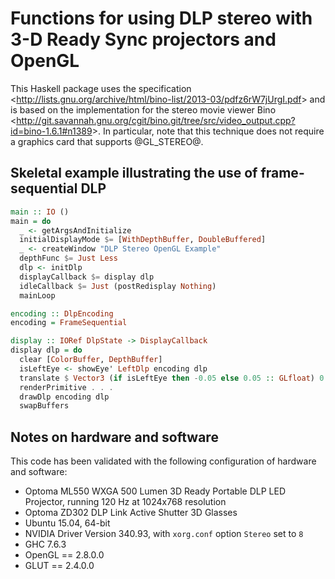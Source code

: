 Functions for using DLP stereo with 3-D Ready Sync projectors and OpenGL
========================================================================

This Haskell package uses the specification <<http://lists.gnu.org/archive/html/bino-list/2013-03/pdfz6rW7jUrgI.pdf>> and is based on the implementation for the stereo movie viewer Bino <<http://git.savannah.gnu.org/cgit/bino.git/tree/src/video_output.cpp?id=bino-1.6.1#n1389>>.  In particular, note that this technique does not require a graphics card that supports @GL_STEREO@.


Skeletal example illustrating the use of frame-sequential DLP
-------------------------------------------------------------

```haskell
main :: IO ()
main = do
  _ <- getArgsAndInitialize
  initialDisplayMode $= [WithDepthBuffer, DoubleBuffered]
  _ <- createWindow "DLP Stereo OpenGL Example"
  depthFunc $= Just Less 
  dlp <- initDlp                                                         -- Initialize the DLP state.
  displayCallback $= display dlp                                         -- The display callback needs the DLP state.
  idleCallback $= Just (postRedisplay Nothing)                           -- The idle callback must force redisplay for frame-sequential encoding.
  mainLoop

encoding :: DlpEncoding
encoding = FrameSequential                                               -- Frame-sequential encoding is usually easiest to code.

display :: IORef DlpState -> DisplayCallback
display dlp = do
  clear [ColorBuffer, DepthBuffer]
  isLeftEye <- showEye' LeftDlp encoding dlp                             -- Determine whether to draw the view for the left or right eye.
  translate $ Vector3 (if isLeftEye then -0.05 else 0.05 :: GLfloat) 0 0 -- Shift the view slightly, depending on for which eye to draw.
  renderPrimitive . . .                                                  -- All of the rendering actions go here.
  drawDlp encoding dlp                                                   -- Draw the colored DLP reference line just before swapping framebuffers.
  swapBuffers
```


Notes on hardware and software
------------------------------

This code has been validated with the following configuration of hardware and software:

*   Optoma ML550 WXGA 500 Lumen 3D Ready Portable DLP LED Projector, running 120 Hz at 1024x768 resolution
*   Optoma ZD302 DLP Link Active Shutter 3D Glasses
*   Ubuntu 15.04, 64-bit
*   NVIDIA Driver Version 340.93, with `xorg.conf` option `Stereo` set to `8`
*   GHC 7.6.3
*   OpenGL == 2.8.0.0
*   GLUT == 2.4.0.0

